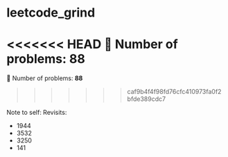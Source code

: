 ﻿# leetcode_grind
<<<<<<< HEAD
🧮 Number of problems: **88**
=======
🧮 Number of problems: **88**
>>>>>>> caf9b4f4f98fd76cfc410973fa0f2bfde389cdc7

Note to self:
Revisits:
- 1944
- 3532
- 3250
- 141
